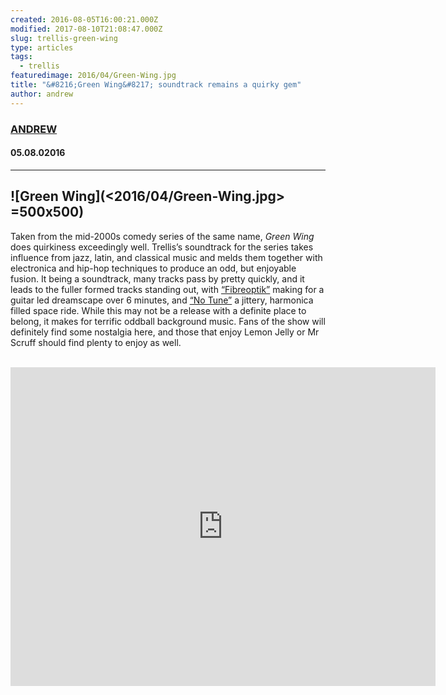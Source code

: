 ```yaml
---
created: 2016-08-05T16:00:21.000Z
modified: 2017-08-10T21:08:47.000Z
slug: trellis-green-wing
type: articles
tags:
  - trellis
featuredimage: 2016/04/Green-Wing.jpg
title: "&#8216;Green Wing&#8217; soundtrack remains a quirky gem"
author: andrew
---
```

### [ANDREW](<https://twitter.com/andrewbridge>)
#### 05\.08.02016
------

![Green Wing](<2016/04/Green-Wing.jpg> =500x500)
------
Taken from the mid-2000s comedy series of the same name, *Green Wing* does quirkiness exceedingly well. Trellis’s soundtrack for the series takes influence from jazz, latin, and classical music and melds them together with electronica and hip-hop techniques to produce an odd, but enjoyable fusion. It being a soundtrack, many tracks pass by pretty quickly, and it leads to the fuller formed tracks standing out, with [“Fibreoptik”](<https://www.youtube.com/watch?v=MxQRC4qdukA>) making for a guitar led dreamscape over 6 minutes, and [“No Tune”](<https://www.youtube.com/watch?v=8Uqb_EMDE1w>) a jittery, harmonica filled space ride.
While this may not be a release with a definite place to belong, it makes for terrific oddball background music. Fans of the show will definitely find some nostalgia here, and those that enjoy Lemon Jelly or Mr Scruff should find plenty to enjoy as well.<br>
 ­
<iframe width="680" height="510" src="https://www.youtube.com/embed/MxQRC4qdukA?feature=oembed" frameborder="0" allowfullscreen=""></iframe>